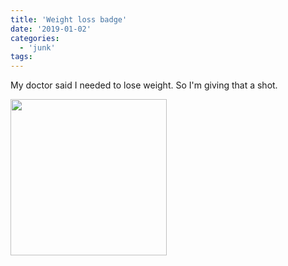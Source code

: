 ```yaml
---
title: 'Weight loss badge'
date: '2019-01-02'
categories:
  - 'junk'
tags:
---
```


My doctor said I needed to lose weight. So I'm giving that a shot.

<img src="https://www.myfitnesspal.com/ticker/show/6308/8065/163088065.png" width="250px">
